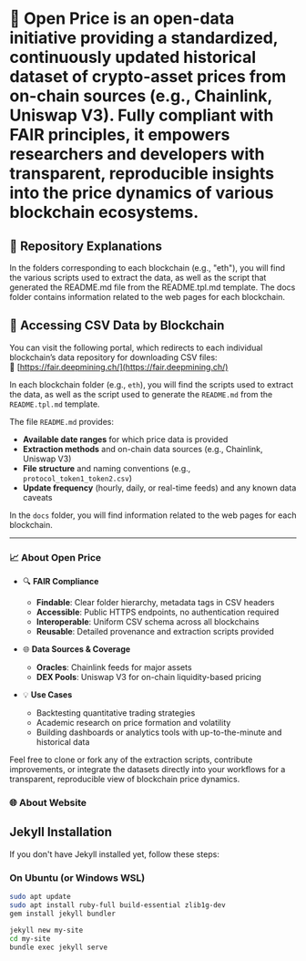 # 🧭 Open Price is an open-data initiative providing a standardized, continuously updated historical dataset of crypto-asset prices from on-chain sources (e.g., Chainlink, Uniswap V3). Fully compliant with FAIR principles, it empowers researchers and developers with transparent, reproducible insights into the price dynamics of various blockchain ecosystems.

## 🧾 Repository Explanations

In the folders corresponding to each blockchain (e.g., "eth"), you will find the various scripts used to extract the data, as well as the script that generated the README.md file from the README.tpl.md template.
The docs folder contains information related to the web pages for each blockchain.


## 📂 Accessing CSV Data by Blockchain

You can visit the following portal, which redirects to each individual blockchain’s data repository for downloading CSV files:  
🔗 [https://fair.deepmining.ch/](https://fair.deepmining.ch/)

In each blockchain folder (e.g., `eth`), you will find the scripts used to extract the data, as well as the script used to generate the `README.md` from the `README.tpl.md` template.

The file `README.md` provides:  
- **Available date ranges** for which price data is provided  
- **Extraction methods** and on-chain data sources (e.g., Chainlink, Uniswap V3)  
- **File structure** and naming conventions (e.g., `protocol_token1_token2.csv`)  
- **Update frequency** (hourly, daily, or real-time feeds) and any known data caveats  


In the `docs` folder, you will find information related to the web pages for each blockchain.

---

### 📈 About Open Price

- 🔍 **FAIR Compliance**  
  - **Findable**: Clear folder hierarchy, metadata tags in CSV headers  
  - **Accessible**: Public HTTPS endpoints, no authentication required  
  - **Interoperable**: Uniform CSV schema across all blockchains  
  - **Reusable**: Detailed provenance and extraction scripts provided  

- 🌐 **Data Sources & Coverage**  
  - **Oracles**: Chainlink feeds for major assets 
  - **DEX Pools**: Uniswap V3 for on-chain liquidity-based pricing  

- 💡 **Use Cases**  
  - Backtesting quantitative trading strategies  
  - Academic research on price formation and volatility  
  - Building dashboards or analytics tools with up-to-the-minute and historical data  

Feel free to clone or fork any of the extraction scripts, contribute improvements, or integrate the datasets directly into your workflows for a transparent, reproducible view of blockchain price dynamics.  


### 🌐 About Website

## Jekyll Installation

If you don't have Jekyll installed yet, follow these steps:

### On Ubuntu (or Windows WSL)

```bash
sudo apt update
sudo apt install ruby-full build-essential zlib1g-dev
gem install jekyll bundler

jekyll new my-site
cd my-site
bundle exec jekyll serve
```
